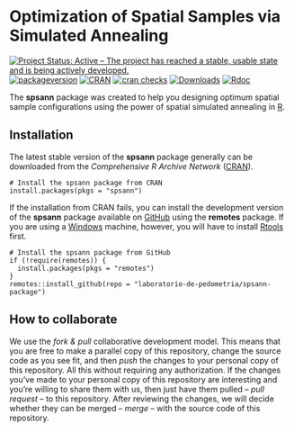 <!-- Generated by knitr: do not edit by hand. Please edit the content in README.Rmd -->

Optimization of Spatial Samples via Simulated Annealing
=======================================================

[![Project Status: Active – The project has reached a stable, usable
state and is being actively
developed.](https://www.repostatus.org/badges/latest/active.svg)](https://www.repostatus.org/#active)
[![packageversion](https://img.shields.io/badge/devel%20version-2.2.4-firebrick.svg?style=flat-square)](commits/master)
[![CRAN](https://www.r-pkg.org/badges/version/spsann)](https://cran.r-project.org/package=spsann)
[![cran
checks](https://cranchecks.info/badges/worst/spsann)](https://cran.r-project.org/web/checks/check_results_spsann.html)
[![Downloads](https://cranlogs.r-pkg.org/badges/spsann?color=brightgreen)](https://www.r-pkg.org/pkg/spsann)
[![Rdoc](https://api.rdocumentation.org/badges/version/spsann)](https://www.rdocumentation.org/packages/spsann)

The **spsann** package was created to help you designing optimum spatial
sample configurations using the power of spatial simulated annealing in
[R](https://www.r-project.org/).

Installation
------------

The latest stable version of the **spsann** package generally can be
downloaded from the *Comprehensive R Archive Network*
([CRAN](https://CRAN.R-project.org/package=febr)).

    # Install the spsann package from CRAN
    install.packages(pkgs = "spsann")

If the installation from CRAN fails, you can install the development
version of the **spsann** package available on
[GitHub](https://github.com/laboratorio-de-pedometria/spsann-package)
using the **remotes** package. If you are using a
[Windows](https://cran.r-project.org/bin/windows/) machine, however, you
will have to install
[Rtools](https://cran.r-project.org/bin/windows/Rtools/) first.

    # Install the spsann package from GitHub
    if (!require(remotes)) {
      install.packages(pkgs = "remotes")
    }
    remotes::install_github(repo = "laboratorio-de-pedometria/spsann-package")

How to collaborate
------------------

We use the *fork & pull* collaborative development model. This means
that you are free to make a parallel copy of this repository, change the
source code as you see fit, and then *push* the changes to your personal
copy of this repository. All this without requiring any authorization.
If the changes you’ve made to your personal copy of this repository are
interesting and you’re willing to share them with us, then just have
them pulled – *pull request* – to this repository. After reviewing the
changes, we will decide whether they can be merged – *merge* – with the
source code of this repository.
